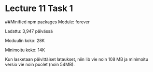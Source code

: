 Lecture 11 Task 1
=============

##Minified npm packages
Module: forever

Ladattu: 3,947 päivässä

Moduulin koko: 28K

Minimoitu koko: 14K

Kun lasketaan päivittäiset lataukset, niin lib vie noin 108 MB ja minimoitu versio vie noin puolet (noin 54MB).
